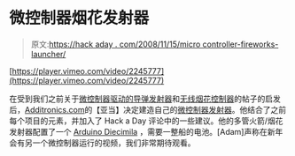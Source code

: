 # 微控制器烟花发射器

> 原文:[https://hack aday . com/2008/11/15/micro controller-fireworks-launcher/](https://hackaday.com/2008/11/15/microcontroller-fireworks-launcher/)

[https://player.vimeo.com/video/2245777](https://player.vimeo.com/video/2245777)

在受到我们之前关于[微控制器驱动的导弹发射器](http://hackaday.com/2008/10/14/microcontroller-powered-missile-launch-controller/)和[无线烟花控制器](http://hackaday.com/2008/03/24/wireless-fireworks-controller/)的帖子的启发后，[Additronics.com](http://www.addictronics.com)的【亚当】决定建造自己的[微控制器发射器](http://www.addictronics.com/projects/microcontroller-launcher)。他结合了之前每个项目的元素，并加入了 Hack a Day 评论中的一些建议。他的多管火箭/烟花发射器配置了一个 [Arduino Diecimila](http://www.arduino.cc/en/Main/ArduinoBoardDiecimila) ，需要一整船的电池。[Adam]声称在新年会有另一个微控制器运行的视频，我们非常期待观看。
